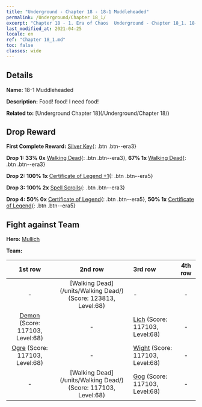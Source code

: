 ```yaml
---
title: "Underground - Chapter 18 - 18-1 Muddleheaded"
permalink: /Underground/Chapter 18_1/
excerpt: "Chapter 18 - 1. Era of Chaos  Underground - Chapter 18_1. 18-1 Muddleheaded"
last_modified_at: 2021-04-25
locale: en
ref: "Chapter 18_1.md"
toc: false
classes: wide
---
```


## Details

 **Name:** 18-1 Muddleheaded

 **Description:** Food! food! I need food!

 **Related to:** [Underground Chapter 18](/Underground/Chapter 18/)

## Drop Reward

 **First Complete Reward:** [Silver Key](/Items/con_693/){: .btn .btn--era3}

 **Drop 1:** **33% 0x** [Walking Dead](/Items/unt_209/){: .btn .btn--era3}, **67% 1x** [Walking Dead](/Items/unt_209/){: .btn .btn--era3}

 **Drop 2:** **100% 1x** [Certificate of Legend +1](/Items/mat_74/){: .btn .btn--era5}

 **Drop 3:** **100% 2x** [Spell Scrolls](/Items/con_694/){: .btn .btn--era3}

 **Drop 4:** **50% 0x** [Certificate of Legend](/Items/mat_67/){: .btn .btn--era5}, **50% 1x** [Certificate of Legend](/Items/mat_67/){: .btn .btn--era5}


## Fight against Team
 **Hero:** [Mullich](/heroes/Mullich/)

 **Team:**


  | 1st row | 2nd row | 3rd row | 4th row |
  |:----:|:----:|:----|:----:|
  | - | [Walking Dead](/units/Walking Dead/) (Score: 123813, Level:68)  | - | - |
  | [Demon](/units/Demon/) (Score: 117103, Level:68)  | - | [Lich](/units/Lich/) (Score: 117103, Level:68)  | - |
  | [Ogre](/units/Ogre/) (Score: 117103, Level:68)  | - | [Wight](/units/Wight/) (Score: 117103, Level:68)  | - |
  | - | [Walking Dead](/units/Walking Dead/) (Score: 117103, Level:68)  | [Gog](/units/Gog/) (Score: 117103, Level:68)  | - |


